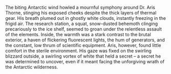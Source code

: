 The biting Antarctic wind howled a mournful symphony around Dr. Aris Thorne, stinging his exposed cheeks despite the thick layers of thermal gear.  His breath plumed out in ghostly white clouds, instantly freezing in the frigid air.  The research station, a squat, snow-dusted behemoth clinging precariously to the ice shelf, seemed to groan under the relentless assault of the elements.  Inside, the warmth was a stark contrast to the brutal exterior, a haven of flickering fluorescent lights, the hum of generators, and the constant, low thrum of scientific equipment.  Aris, however, found little comfort in the sterile environment.  His gaze was fixed on the swirling blizzard outside, a swirling vortex of white that held a secret – a secret he was determined to uncover, even if it meant facing the unforgiving wrath of the Antarctic wilderness.
